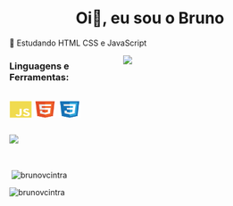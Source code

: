 <h1 align="center">Oi👋, eu sou o Bruno</h1>

🌱 Estudando HTML CSS e JavaScript

  <img align="right" width="300px" src="https://gifdb.com/images/high/coding-animated-laptop-flow-stream-ja04010rm5o68zfk.gif">
  <h3 align="left">Linguagens e Ferramentas:</h3>
<div style="display: inline_block"><br>
  <img align="center" alt="Js" height="30" width="40" src="https://raw.githubusercontent.com/devicons/devicon/master/icons/javascript/javascript-plain.svg">
  <img align="center" alt="HTML" height="30" width="40" src="https://raw.githubusercontent.com/devicons/devicon/master/icons/html5/html5-original.svg">
  <img align="center" alt="CSS" height="30" width="40" src="https://raw.githubusercontent.com/devicons/devicon/master/icons/css3/css3-original.svg">
</div>

##

<div>
  <a href="https://www.linkedin.com/in/bvcintra/" target="_blank"><img src="https://img.shields.io/badge/-LinkedIn-%230077B5?style=for-the-badge&logo=linkedin&logoColor=white" target="_blank"></a> 
</div>

##

<div style="display: inline-block">
  <p>&nbsp;<img align="center" src="https://github-readme-stats.vercel.app/api?username=brunovcintra&show_icons=true&locale=en&theme=dark" alt="brunovcintra" /></p>
  <p><img align="left" src="https://github-readme-stats.vercel.app/api/top-langs?username=brunovcintra&show_icons=true&locale=en&layout=compact&theme=dark" alt="brunovcintra" /></p>
</div>
